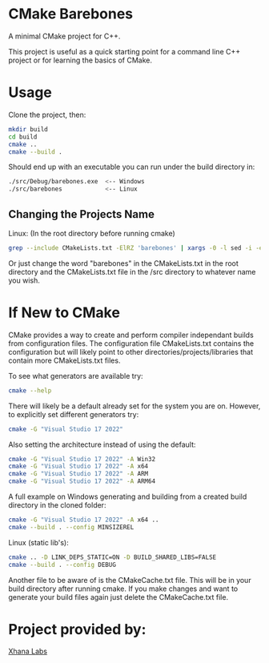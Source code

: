 # CMake Barebones 

A minimal CMake project for C++.

This project is useful as a quick starting point for a command line C++ project or for learning the basics of CMake.

# Usage

Clone the project, then:

```sh
mkdir build
cd build
cmake ..
cmake --build .
```

Should end up with an executable you can run under the build directory in:

```sh
./src/Debug/barebones.exe  <-- Windows
./src/barebones            <-- Linux
```

## Changing the Projects Name

Linux:
(In the root directory before running cmake)
```sh
grep --include CMakeLists.txt -ElRZ 'barebones' | xargs -0 -l sed -i -e 's/\bbarebones\b/YOURPROJECTNAME/g'
```

Or just change the word "barebones" in the CMakeLists.txt in the root directory and
the CMakeLists.txt file in the /src directory to whatever name you wish.

# If New to CMake

CMake provides a way to create and perform compiler independant builds from configuration files.
The configuration file CMakeLists.txt contains the configuration but will likely point
to other directories/projects/libraries that contain more CMakeLists.txt files.

To see what generators are available try:

```sh
cmake --help
```

There will likely be a default already set for the system you are on.
However, to explicitly set different generators try:

```sh
cmake -G "Visual Studio 17 2022"
```

Also setting the architecture instead of using the default:
```sh
cmake -G "Visual Studio 17 2022" -A Win32
cmake -G "Visual Studio 17 2022" -A x64
cmake -G "Visual Studio 17 2022" -A ARM
cmake -G "Visual Studio 17 2022" -A ARM64
```

A full example on Windows generating and building from a created build directory in the cloned folder:
```sh
cmake -G "Visual Studio 17 2022" -A x64 ..
cmake --build . --config MINSIZEREL
```
Linux (static lib's):
```sh
cmake .. -D LINK_DEPS_STATIC=ON -D BUILD_SHARED_LIBS=FALSE 
cmake --build . --config DEBUG
```

Another file to be aware of is the CMakeCache.txt file. This will be in your
build directory after running cmake. If you make changes and want to 
generate your build files again just delete the CMakeCache.txt file.

# Project provided by:

[Xhana Labs](https://www.xhanalabs.com) 
